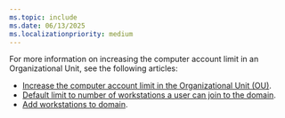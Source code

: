 ```yaml
---
ms.topic: include
ms.date: 06/13/2025
ms.localizationpriority: medium
---
```


<!-- This file is shared by the following articles:

user-driven/hybrid-azure-ad-join-computer-account-limit.md
pre-provisioning/hybrid-azure-ad-join-computer-account-limit.md

Headings are driven by article context. -->

For more information on increasing the computer account limit in an Organizational Unit, see the following articles:

- [Increase the computer account limit in the Organizational Unit (OU)](../../windows-autopilot-hybrid.md#increase-the-computer-account-limit-in-the-organizational-unit).
- [Default limit to number of workstations a user can join to the domain](/troubleshoot/windows-server/identity/default-workstation-numbers-join-domain).
- [Add workstations to domain](/windows/security/threat-protection/security-policy-settings/add-workstations-to-domain).